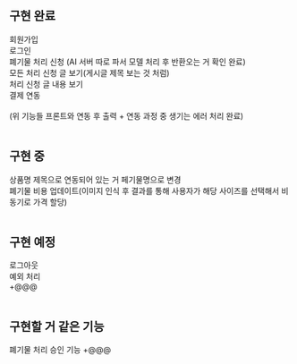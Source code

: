 ## 구현 완료

회원가입<br>
로그인<br>
폐기물 처리 신청 (AI 서버 따로 파서 모델 처리 후 반환오는 거 확인 완료)<br>
모든 처리 신청 글 보기(게시글 제목 보는 것 처럼)<br>
처리 신청 글 내용 보기<br>
결제 연동<br><br>
(위 기능들 프론트와 연동 후 출력 + 연동 과정 중 생기는 에러 처리 완료)
<br><br>

## 구현 중

상품명 제목으로 연동되어 있는 거 페기물명으로 변경<br>
폐기물 비용 업데이트(이미지 인식 후 결과를 통해 사용자가 해당 사이즈를 선택해서 비동기로 가격 할당)
<br><br>

## 구현 예정

로그아웃<br>
예외 처리<br>
+@@@
<br><br>

## 구현할 거 같은 기능

폐기물 처리 승인 기능 +@@@
